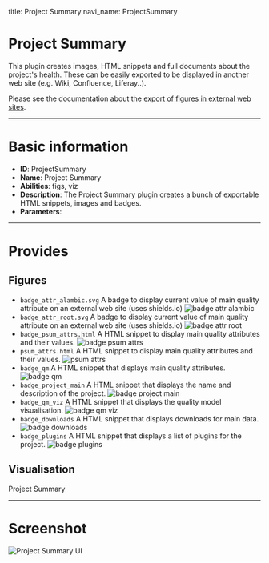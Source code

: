 title: Project Summary
navi_name: ProjectSummary


# Project Summary

This plugin creates images, HTML snippets and full documents about the project's health. These can be easily exported to be displayed in another web site (e.g. Wiki, Confluence, Liferay..).

Please see the documentation about the [export of figures in external web sites](/Documentation/Basics/Exports.html).

-----

# Basic information

* **ID**: ProjectSummary
* **Name**: Project Summary
* **Abilities**: figs, viz
* **Description**:
  The Project Summary plugin creates a bunch of exportable HTML snippets, images and badges.
* **Parameters**:

-----

# Provides

## Figures

* `badge_attr_alambic.svg` A badge to display current value of main quality attribute on an external web site (uses shields.io)
  ![badge attr alambic](/images/projectsummary_attr_alambic.png)
* `badge_attr_root.svg` A badge to display current value of main quality attribute on an external web site (uses shields.io)
  ![badge attr root](/images/projectsummary_attr_root.png)
* `badge_psum_attrs.html` A HTML snippet to display main quality attributes and their values.
  ![badge psum attrs](/images/projectsummary_badge_psum_attrs.png)
* `psum_attrs.html` A HTML snippet to display main quality attributes and their values.
  ![psum attrs](/images/projectsummary_psum_attrs.png)
* `badge_qm` A HTML snippet that displays main quality attributes.
  ![badge qm](/images/projectsummary_badge_qm.png)
* `badge_project_main` A HTML snippet that displays the name and description of the project.
  ![badge project main](/images/projectsummary_project_main.png)
* `badge_qm_viz` A HTML snippet that displays the quality model visualisation.
  ![badge qm viz](/images/projectsummary_qm_viz.png)
* `badge_downloads` A HTML snippet that displays downloads for main data.
  ![badge downloads](/images/projectsummary_badge_downloads.png)
* `badge_plugins` A HTML snippet that displays a list of plugins for the project.
  ![badge plugins](/images/projectsummary_badge_plugins.png)

## Visualisation

Project Summary

-----

# Screenshot

![Project Summary UI](/images/projectsummary_ui.png)
